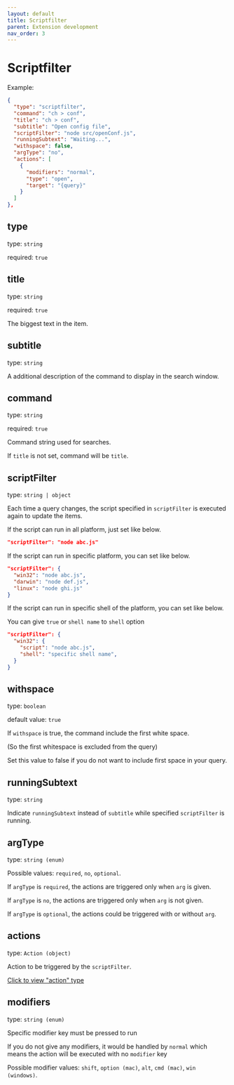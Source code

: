 ```yaml
---
layout: default
title: Scriptfilter
parent: Extension development
nav_order: 3
---
```


# Scriptfilter

Example:

```json
{
  "type": "scriptfilter",
  "command": "ch > conf",
  "title": "ch > conf",
  "subtitle": "Open config file",
  "scriptFilter": "node src/openConf.js",
  "runningSubtext": "Waiting...",
  "withspace": false,
  "argType": "no",
  "actions": [
    {
      "modifiers": "normal",
      "type": "open",
      "target": "{query}"
    }
  ]
},
```

## type

type: `string`

required: `true`

## title

type: `string`

required: `true`

The biggest text in the item.

## subtitle

type: `string`

A additional description of the command to display in the search window.

## command

type: `string`

required: `true`

Command string used for searches.

If `title` is not set, command will be `title`.

## scriptFilter

type: `string | object`

Each time a query changes, the script specified in `scriptFilter` is executed again to update the items.

If the script can run in all platform, just set like below.

```json
"scriptFilter": "node abc.js"
```

If the script can run in specific platform, you can set like below.

```json
"scriptFilter": {
  "win32": "node abc.js",
  "darwin": "node def.js",
  "linux": "node ghi.js"
}
```

If the script can run in specific shell of the platform, you can set like below.

You can give `true` or `shell name` to `shell` option

```json
"scriptFilter": {
  "win32": {
    "script": "node abc.js",
    "shell": "specific shell name",
  }
}
```

## withspace

type: `boolean`

default value: `true`

If `withspace` is true, the command include the first white space.

(So the first whitespace is excluded from the query)

Set this value to false if you do not want to include first space in your query.

## runningSubtext

type: `string`

Indicate `runningSubtext` instead of `subtitle` while specified `scriptFilter` is running.

## argType

type: `string (enum)`

Possible values: `required`, `no`, `optional`.

If `argType` is `required`, the actions are triggered only when `arg` is given.

If `argType` is `no`, the actions are triggered only when `arg` is not given.

If `argType` is `optional`, the actions could be triggered with or without `arg`.

## actions

type: `Action (object)`

Action to be triggered by the `scriptFilter`.

[Click to view "action" type](./action-description.md)

## modifiers

type: `string (enum)`

Specific modifier key must be pressed to run

If you do not give any modifiers, it would be handled by `normal` which means the action will be executed with no `modifier` key

Possible modifier values: `shift`, `option (mac)`, `alt`, `cmd (mac)`, `win (windows)`.
